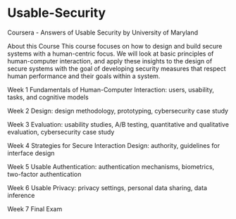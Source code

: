 # Usable-Security
Coursera - Answers of Usable Security by University of Maryland

About this Course
This course focuses on how to design and build secure systems with a human-centric focus. We will look at basic principles of human-computer interaction, and apply these insights to the design of secure systems with the goal of developing security measures that respect human performance and their goals within a system.

Week 1
Fundamentals of Human-Computer Interaction: users, usability, tasks, and cognitive models

Week 2
Design: design methodology, prototyping, cybersecurity case study

Week 3
Evaluation: usability studies, A/B testing, quantitative and qualitative evaluation, cybersecurity case study

Week 4
Strategies for Secure Interaction Design: authority, guidelines for interface design

Week 5
Usable Authentication: authentication mechanisms, biometrics, two-factor authentication

Week 6
Usable Privacy: privacy settings, personal data sharing, data inference

Week 7
Final Exam

